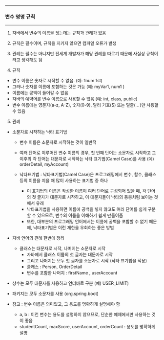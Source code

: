 -----
### 변수 명명 규칙
-----
1. 자바에서 변수의 이름을 짓는데는 규칙과 관례가 있음
2. 규칙은 필수이며, 규칙을 지키지 않으면 컴파일 오류가 발생
3. 관례는 필수는 아니지만 전세계 개발자가 해당 관례를 따르기 때문에 사실상 규칙이라고 생각해도 됨

4. 규칙
  - 변수 이름은 숫자로 시작할 수 없음. (예: 1num  1st)
  - 그러나 숫자를 이름에 포함하는 것은 가능 (예: myVar1, num1 )
  - 이름에는 공백이 들어갈 수 없음
  - 자바의 예약어를 변수 이름으로 사용할 수 없음 (예: int, class, public)
  - 변수 이름에는 영문자(a-z, A-Z), 숫자(0-9), 달러 기호($) 또는 밑줄( _ )만 사용할 수 있음

5. 관례
  - 소문자로 시작하는 낙타 표기법
      + 변수 이름은 소문자로 시작하는 것이 일반적
      + 여러 단어로 이루어진 변수 이름의 경우, 첫 번째 단어는 소문자로 시작하고 그 이후의 각 단어는 대문자로 시작하는 낙타 표기법(Camel Case)를 사용 (예) orderDetail, myAccount)

      + 낙타표기법 : 낙타표기법(Camel Case)은 프로그래밍에서 변수, 함수, 클래스 등의 이름을 지을 때 많이 사용하는 표기법 중 하나
        * 이 표기법의 이름은 작성한 이름이 여러 단어로 구성되어 있을 때, 각 단어의 첫 글자가 대문자로 시작하고, 이 대문자들이 낙타의 등봉처럼 보이는 것에서 유래
        * 낙타표기법을 사용하면 이름에 공백을 넣지 않고도 여러 단어를 쉽게 구분할 수 있으므로, 변수의 이름을 이해하기 쉽게 만들어줌
        * 또한, 대부분의 프로그래밍 언어에서는 이름에 공백을 포함할 수 없기 때문에, 낙타표기법은 이런 제한을 우회하는 좋은 방법
    
   - 자바 언어의 관례 한번에 정리
      + 클래스는 대문자로 시작, 나머지는 소문자로 시작
         * 자바에서 클래스 이름의 첫 글자는 대문자로 시작
         * 그리고 나머지는 모두 첫 글자를 소문자로 시작 (낙타 표기법을 적용)
         * 클래스 : Person, OrderDetail
         * 변수를 포함한 나머지 : firstName , userAccount

   - 상수는 모두 대문자를 사용하고 언더바로 구분 (예) USER_LIMIT)
   - 패키지는 모두 소문자를 사용 (org.spring.boot)
   - 참고 : 변수 이름은 의미있고, 그 용도를 명확하게 설명해야 함
       + a, b : 이런 변수는 용도를 설명하지 않으므로, 단순한 예제에서만 사용하는 것이 좋음
       + studentCount, maxScore, userAccount, orderCount : 용도를 명확하게 설명
